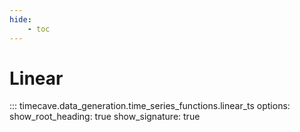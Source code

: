 ```yaml
---
hide:
    - toc
---
```


# Linear

::: timecave.data_generation.time_series_functions.linear_ts
    options:
        show_root_heading: true
        show_signature: true